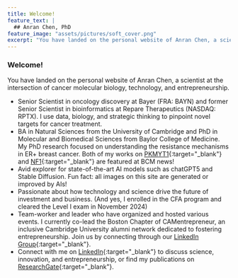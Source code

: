 ```yaml
---
title: Welcome!
feature_text: |
  ## Anran Chen, PhD
feature_image: "assets/pictures/soft_cover.png"
excerpt: "You have landed on the personal website of Anran Chen, a scientist at the intersection of cancer molecular biology, technology, and entrepreneurship."
---
```


### Welcome!
You have landed on the personal website of Anran Chen, a scientist at the intersection of cancer molecular biology, technology, and entrepreneurship.

- Senior Scientist in oncology discovery at Bayer (FRA: BAYN) and former Senior Scientist in bioinformatics at Repare Therapeutics (NASDAQ: RPTX). I use data, biology, and strategic thinking to pinpoint novel targets for cancer treatment.
- BA in Natural Sciences from the University of Cambridge and PhD in Molecular and Biomedical Sciences from Baylor College of Medicine. My PhD research focused on understanding the resistance mechanisms in ER+ breast cancer. Both of my works on [PKMYT1](https://www.bcm.edu/news/pkmyt1-a-potential-achilles-heel-of-treatment-resistant-er-breast-cancers-with-the-poorest-prognosis){:target="_blank"} and [NF1](https://www.bcm.edu/news/one-step-closer-to-improving-er-breast-cancer-patients-response-to-therapy){:target="_blank"} are featured at BCM news!
- Avid explorer for state-of-the-art AI models such as chatGPT5 and Stable Diffusion. Fun fact: all images on this site are generated or improved by AIs!
- Passionate about how technology and science drive the future of investment and business. (And yes, I enrolled in the CFA program and cleared the Level I exam in November 2024)
- Team-worker and leader who have organized and hosted various events. I currently co-lead the Boston Chapter of  CAMentrepreneur, an inclusive Cambridge University alumni network dedicated to fostering entrepreneurship. Join us by connecting through our [LinkedIn Group](https://www.linkedin.com/groups/13026165/){:target="_blank"}.
- Connect with me on [LinkedIn](https://www.linkedin.com/in/anran-chen-ph-d-6386a5a9/){:target="_blank"} to discuss science, innovation, and entrepreneurship, or find my publications on [ResearchGate](https://www.researchgate.net/profile/Anran-Chen-6){:target="_blank"}.
